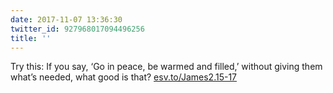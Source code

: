 ```yaml
---
date: 2017-11-07 13:36:30
twitter_id: 927968017094496256
title: ''
---
```


<!-- Tweet at https://twitter.com/statuses/927946297440583680 is either deleted or protected. -->

Try this: If you say, ‘Go in peace, be warmed and filled,’ without giving them what’s needed, what good is that?
[esv.to/James2.15-17](http://esv.to/James2.15-17)
